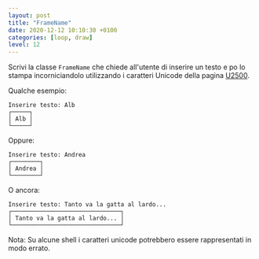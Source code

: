 ```yaml
---
layout: post
title: "FrameName"
date: 2020-12-12 10:10:30 +0100
categories: [loop, draw]
level: 12
---
```


Scrivi la classe `FrameName` che chiede all'utente di inserire un testo e po lo stampa incorniciandolo utilizzando i caratteri Unicode della pagina [U2500](http://www.unicode.org/charts/PDF/U2500.pdf). 

Qualche esempio:

~~~
Inserire testo: Alb
┌─────┐
│ Alb │
└─────┘
~~~

Oppure:

~~~
Inserire testo: Andrea
┌────────┐
│ Andrea │
└────────┘
~~~

O ancora:

~~~
Inserire testo: Tanto va la gatta al lardo...
┌───────────────────────────────┐
│ Tanto va la gatta al lardo... │
└───────────────────────────────┘
~~~


Nota: Su alcune shell i caratteri unicode potrebbero essere rappresentati in modo errato.


